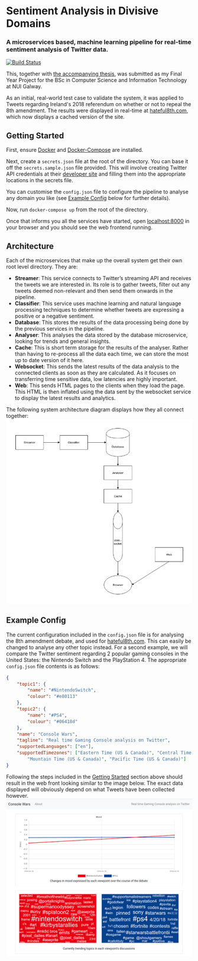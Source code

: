 # Sentiment Analysis in Divisive Domains

### A microservices based, machine learning pipeline for real-time sentiment analysis of Twitter data.

[![Build Status](https://travis-ci.com/David-Byrne/SADD.svg?token=eRCaTs5qpsFidWXpUGtZ&branch=master)](https://travis-ci.com/David-Byrne/FYP)

This, together with [the accompanying thesis](https://files.davidbyrne.io/FYP), was submitted as my Final Year Project for the BSc in Computer Science and Information Technology at NUI Galway.

As an initial, real-world test case to validate the system, it was applied to Tweets regarding Ireland's 2018 referendum on whether or not to repeal the 8th amendment. The results were displayed in real-time at [hateful8th.com](https://hateful8th.com/), which now displays a cached version of the site.

## Getting Started

First, ensure [Docker](https://docs.docker.com/install/) and [Docker-Compose](https://docs.docker.com/compose/install/) are installed.

Next, create a `secrets.json` file at the root of the directory. You can base it off the `secrets.sample.json` file provided. This will involve creating Twitter API credentials at their [developer site](https://apps.twitter.com/) and filling them into the appropriate locations in the secrets file.

You can customise the `config.json` file to configure the pipeline to analyse any domain you like (see [Example Config](#example-config) below for further details).

Now, run `docker-compose up` from the root of the directory.

Once that informs you all the services have started, open [localhost:8000](http://localhost:8000/) in your browser and you should see the web frontend running.

## Architecture

Each of the microservices that make up the overall system get their own root level directory. They are:
* **Streamer**: This service connects to Twitter’s streaming API and receives the tweets we are interested in. Its role is to gather tweets, filter out any tweets deemed non-relevant and then send them onwards in the pipeline.
* **Classifier**: This service uses machine learning and natural language processing techniques to determine whether tweets are expressing a positive or a negative sentiment.
* **Database**: This stores the results of the data processing being done by the previous services in the pipeline.
* **Analyser**: This analyses the data stored by the database microservice, looking for trends and general insights.
* **Cache**: This is short term storage for the results of the analyser. Rather than having to re-process all the data each time, we can store the most up to date version of it here.
* **Websocket**: This sends the latest results of the data analysis to the connected clients as soon as they are calculated. As it focuses on transferring time sensitive data, low latencies are highly important.
* **Web**: This sends HTML pages to the clients when they load the page. This HTML is then inflated using the data sent by the websocket service to display the latest results and analytics.

The following system architecture diagram displays how they all connect together:
![System Architecture Diagram](docs/report/images/arch.png)

## Example Config

The current configuration included in the `config.json` file is for analysing the 8th amendment debate, and used for [hateful8th.com](http://hateful8th.com/). This can easily be changed to analyse any other topic instead. For a second example, we will compare the Twitter sentiment regarding 2 popular gaming consoles in the United States: the Nintendo Switch and the PlayStation 4. The appropriate `config.json` file contents is as follows:

```JSON
{
    "topic1": {
        "name": "#NintendoSwitch",
        "colour": "#e80113"
    },
    "topic2": {
        "name": "#PS4",
        "colour": "#06418d"
    },
    "name": "Console Wars",
    "tagline": "Real time Gaming Console analysis on Twitter",
    "supportedLanguages": ["en"],
    "supportedTimezones": ["Eastern Time (US & Canada)", "Central Time (US & Canada)",
        "Mountain Time (US & Canada)", "Pacific Time (US & Canada)"]
}
```

Following the steps included in the [Getting Started](#getting-started) section above should result in the web front looking similar to the image below. The exact data displayed will obviously depend on what Tweets have been collected however.
![System Architecture Diagram](docs/report/images/switch-vs-ps4.png)
